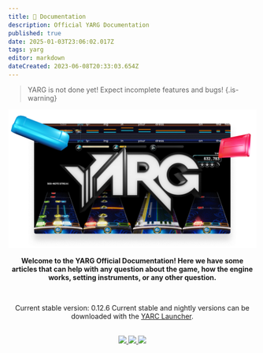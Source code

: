 ```yaml
---
title: 📖 Documentation
description: Official YARG Documentation
published: true
date: 2025-01-03T23:06:02.017Z
tags: yarg
editor: markdown
dateCreated: 2023-06-08T20:33:03.654Z
---
```


> YARG is not done yet! Expect incomplete features and bugs!
{.is-warning}

![home_yarg_preview.png](https://github.com/kaduwaengertner/YAGR/blob/main/documentation/home_yarg_preview.png?raw=true)

<center>
  
**Welcome to the YARG Official Documentation! Here we have some articles that can help with any question about the game, how the engine works, setting instruments, or any other question.**

<br>
  
Current stable version: 0.12.6
Current stable and nightly versions can be downloaded with the <a href="https://github.com/YARC-Official/YARC-Launcher/releases/latest">YARC Launcher</a>.

<br>
  
<a href="https://twitter.com/yarggame">
	<img src="https://raw.githubusercontent.com/gauravghongde/social-icons/9d939e1c5b7ea4a24ac39c3e4631970c0aa1b920/SVG/White/Twitter_white.svg" width="40">
</a>
  
<a href="https://discord.gg/yarg">
	<img src="https://raw.githubusercontent.com/gauravghongde/social-icons/9d939e1c5b7ea4a24ac39c3e4631970c0aa1b920/SVG/White/Discord_white.svg" width="40">
</a>

<a href="https://github.com/YARC-Official/YARG">
  <img src="https://raw.githubusercontent.com/gauravghongde/social-icons/9d939e1c5b7ea4a24ac39c3e4631970c0aa1b920/SVG/White/Github_white.svg" width ="40">
</a>
  
</center>